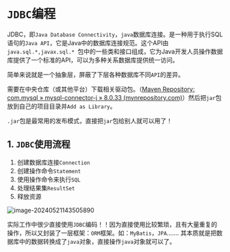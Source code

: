 # `JDBC`编程

JDBC，即`Java Database Connectivity`，`java`数据库连接。是一种用于执行SQL语句的`Java API`，它是Java中的数据库连接规范。这个API由 `java.sql.*,javax.sql.* `包中的一些类和接口组成，它为Java开发人员操作数据库提供了一个标准的API，可以为多种关系数据库提供统一访问。  

简单来说就是一个抽象层，屏蔽了下层各种数据库不同`API`的差异。

需要在中央仓库（或其他平台）下载相关驱动包。（[Maven Repository: com.mysql » mysql-connector-j » 8.0.33 (mvnrepository.com)](https://mvnrepository.com/artifact/com.mysql/mysql-connector-j/8.0.33)）然后把`jar`包放到自己的项目目录并`Add as Library`。

`.jar`包是最常用的发布模式，直接把`jar`包给别人就可以用了！

## 1. `JDBC`使用流程

1. 创建数据库连接`Connection`
2. 创建操作命令`Statement`
3. 使用操作命令来执行`SQL`
4. 处理结果集`ResultSet`
5. 释放资源  

![image-20240521143505890](E:\Note\Java\MySQL\JDBC编程.assets\image-20240521143505890.png)

实际工作中很少直接使用`JDBC`编码！！因为直接使用比较繁琐，且有大量重复的操作，所以又封装了一层框架：`ORM`框架。如：`MyBatis`，`JPA`....... 其本质就是把数据库中的数据转换成了`java`对象，直接操作`java`对象就可以了。